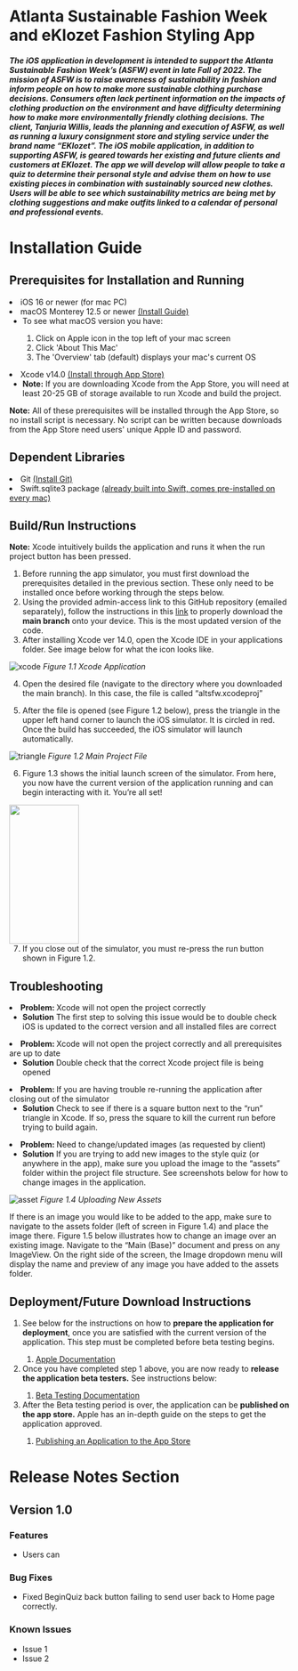 <h1> Atlanta Sustainable Fashion Week and eKlozet Fashion Styling App </h1>

<h5> The iOS application in development is intended to support the Atlanta Sustainable Fashion Week’s (ASFW) event in late Fall of 2022. The mission of ASFW is to raise awareness of sustainability in fashion and inform people on how to make more sustainable clothing purchase decisions. Consumers often lack pertinent information on the impacts of clothing production on the environment and have difficulty determining how to make more environmentally friendly clothing decisions.  
</n>
The client, Tanjuria Willis, leads the planning and execution of ASFW, as well as running a luxury consignment store and styling service under the brand name “EKlozet”. The iOS mobile application, in addition to supporting ASFW, is geared towards her existing and future clients and customers at EKlozet.
</n>
The app we will develop will allow people to take a quiz to determine their personal style and advise them on how to use existing pieces in combination with sustainably sourced new clothes. Users will be able to see which sustainability metrics are being met by clothing suggestions and make outfits linked to a calendar of personal and professional events. 

</h5>
</n>

<h1>Installation Guide</h1>
<h2>Prerequisites for Installation and Running</h2>
<li> iOS 16 or newer (for mac PC)
<li> macOS Monterey 12.5 or newer <a href="https://support.apple.com/en-us/HT21168">(Install Guide)</a>
    <ul>
      <li>To see what macOS version you have:</li>
          <ol>
            <li>Click on Apple icon in the top left of your mac screen</li>
            <li>Click 'About This Mac'</li>
            <li>The 'Overview' tab (default) displays your mac's current OS</li>
          </ol>
    </ul>
<li> Xcode v14.0 <a href="https://developer.apple.com/xcode/">(Install through App Store)</a>
    <ul>
      <li><strong>Note:</strong> If you are downloading Xcode from the App Store, you will need at least 20-25 GB of storage available to run Xcode and build the project. </li>
    </ul>
    
**Note:** All of these prerequisites will be installed through the App Store, so no install script is necessary. No script can be written because downloads from the App Store need users' unique Apple ID and password.

<h2> Dependent Libraries</h2>
<li> Git <a href="https://github.com/git-guides/install-git">(Install Git)</a>
<li> Swift.sqlite3 package <a href="https://www.sqlite.org/download.html">(already built into Swift, comes pre-installed on every mac)</a>
<h2> Build/Run Instructions</h2>
<p><strong>Note:</strong> Xcode intuitively builds the application and runs it when the run project button has been pressed. </p>

<ol>
  <li>Before running the app simulator, you must first download the prerequisites detailed in the previous section. These only need to be installed once before working through the steps below.</li>
  <li>Using the provided admin-access link to this GitHub repository (emailed separately), follow the instructions in this <a href="https://www.gitkraken.com/learn/git/github-download#:~:text=Click%20on%20the%20file%20you,the%20file%2C%20and%20select%20Save%20.">link</a> to properly download the <strong>main branch</strong> onto your device. This is the most updated version of the code. </li>
  <li>After installing Xcode ver 14.0, open the Xcode IDE in your applications folder. See image below for what the icon looks like. </li>
</ol>

![xcode](xcode.png) 
*Figure 1.1 Xcode Application*

4. Open the desired file (navigate to the directory where you downloaded the main branch). In this case, the file is called “altsfw.xcodeproj”

5. After the file is opened (see Figure 1.2 below), press the triangle in the upper left hand corner to launch the iOS simulator. It is circled in red. Once the build has succeeded, the iOS simulator will launch automatically.

![triangle](triangle.png) 
*Figure 1.2 Main Project File*

6. Figure 1.3 shows the initial launch screen of the simulator. From here, you now have the current version of the application running and can begin interacting with it. You’re all set!  

<img src="simulator.png" width="125" height="250" />

7. If you close out of the simulator, you must re-press the run button shown in Figure 1.2.  

<h2> Troubleshooting</h2>
<li> <strong>Problem: </strong> Xcode will not open the project correctly
    <ul>
      <li><strong>Solution</strong> The first step to solving this issue would be to double check iOS is updated to the correct version and all installed files are correct</li>
    </ul>
<li> <strong>Problem: </strong> Xcode will not open the project correctly and all prerequisites are up to date
    <ul>
      <li><strong>Solution</strong> Double check that the correct Xcode project file is being opened</li>
    </ul>
<li> <strong>Problem: </strong> If you are having trouble re-running the application after closing out of the simulator
    <ul>
      <li><strong>Solution</strong> Check to see if there is a square button next to the “run” triangle in Xcode. If so, press the square to kill the current run before trying to build again.</li>
    </ul>
 <li> <strong>Problem: </strong> Need to change/updated images (as requested by client)
    <ul>
      <li><strong>Solution</strong> If you are trying to add new images to the style quiz (or anywhere in the app), make sure you upload the image to the “assets” folder within the project file structure. See screenshots below for how to change images in the application. </li>
    </ul>
    
![asset](asset.png) 
*Figure 1.4 Uploading New Assets*

If there is an image you would like to be added to the app, make sure to navigate to the  assets folder (left of screen in Figure 1.4) and place the image there. Figure 1.5 below illustrates how to change an image over an existing image. Navigate to the “Main (Base)” document and press on any ImageView. On the right side of the screen, the Image dropdown menu will display the name and preview of any image you have added to the assets folder. 

<h2> Deployment/Future Download Instructions</h2>

<ol>
  <li>See below for the instructions on how to <strong>prepare the application for deployment</strong>, once you are satisfied with the current version of the application. This step must be completed before beta testing begins. 
  </li>
    <ol>
        <li><a href="https://developer.apple.com/documentation/xcode/preparing-your-app-for-distribution">Apple Documentation</a></li>
    </ol>
  <li>Once you have completed step 1 above, you are now ready to <strong>release the application beta testers.</strong> See instructions below:</li>
     <ol>
        <li><a href="https://developer.apple.com/documentation/xcode/distributing-your-app-for-beta-testing-and-releases">Beta Testing Documentation</a></li>
    </ol>
  <li>After the Beta testing period is over, the application can be <strong>published on the app store.</strong> Apple has an in-depth guide on the steps to get the application approved.   </li>
    <ol>
        <li><a href="https://help.apple.com/app-store-connect/#/dev34e9bbb5a">Publishing an Application to the App Store</a></li>
    </ol>
</ol>
      
<h1>Release Notes Section</h1>

<h2>Version 1.0</h2>
<h3>Features</h3>
<ul>
<li> Users can 
</ul>
<h3>Bug Fixes</h3>
<ul>
<li> Fixed BeginQuiz back button failing to send user back to Home page correctly. 
</ul>
<h3>Known Issues</h3>
<ul>
<li> Issue 1
<li> Issue 2
</ul>
